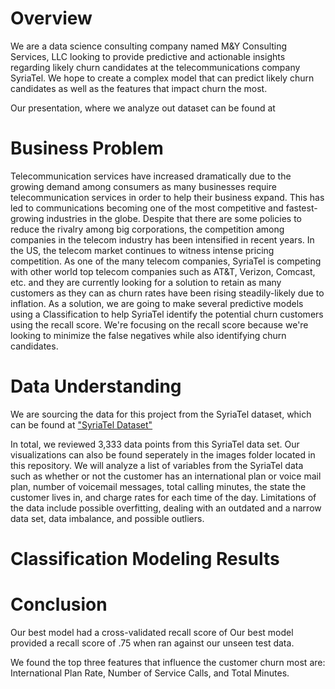 # Overview

We are a data science consulting company named M&Y Consulting Services, LLC looking to provide predictive and actionable insights regarding likely churn candidates at the telecommunications company SyriaTel. We hope to create a complex model that can predict likely churn candidates as well as the features that impact churn the most. 

Our presentation, where we analyze out dataset can be found at 

# Business Problem 

Telecommunication services have increased dramatically due to the growing demand among consumers as many businesses require telecommunication services in order to help their business expand. This has led to communications becoming one of the most competitive and fastest-growing industries in the globe. Despite that there are some policies to reduce the rivalry among big corporations, the competition among companies in the telecom industry has been intensified in recent years. In the US, the telecom market continues to witness intense pricing competition. As one of the many telecom companies, SyriaTel is competing with other world top telecom companies such as AT&T, Verizon, Comcast, etc. and they are currently looking for a solution to retain as many customers as they can as churn rates have been rising steadily-likely due to inflation. As a solution, we are going to make several predictive models using a Classification to help SyriaTel identify the potential churn customers using the recall score. We're focusing on the recall score because we're looking to minimize the false negatives while also identifying churn candidates.

# Data Understanding

We are sourcing the data for this project from the SyriaTel dataset, which can be found at ["SyriaTel Dataset"](https://www.kaggle.com/datasets/becksddf/churn-in-telecoms-dataset)

In total, we reviewed 3,333 data points from this SyriaTel data set. Our visualizations can also be found seperately in the images folder located in this repository. We will analyze a list of variables from the SyriaTel data such as whether or not the customer has an international plan or voice mail plan, number of voicemail messages, total calling minutes, the state the customer lives in, and charge rates for each time of the day. Limitations of the data include possible overfitting, dealing with an outdated and a narrow data set, data imbalance, and possible outliers.

# Classification Modeling Results 




# Conclusion 
Our best model had a cross-validated recall score of 
Our best model provided a recall score of .75 when ran against our unseen test data. 

We found the top three features that influence the customer churn most are: International Plan Rate, Number of Service Calls, and Total Minutes.

